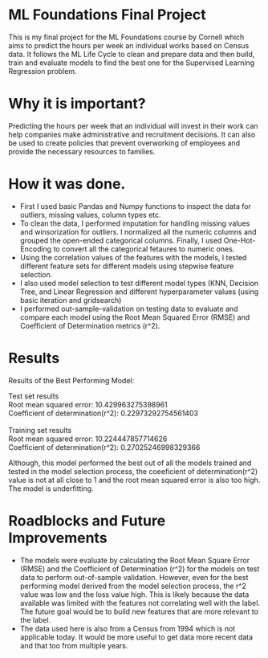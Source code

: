 # ML Foundations Final Project
This is my final project for the ML Foundations course by Cornell which aims to predict the hours per week an individual works based on Census data. It follows the ML Life Cycle to clean and prepare data and then build, train and evaluate models to find the best one for the Supervised Learning Regression problem.

# Why it is important?
Predicting the hours per week that an individual will invest in their work can help companies make administrative and recruitment decisions. It can also be used to create policies that prevent overworking of employees and provide the necessary resources to families.

# How it was done.
- First I used basic Pandas and Numpy functions to inspect the data for outliers, missing values, column types etc.
- To clean the data, I performed imputation for handling missing values and winsorization for outliers. I normalized all the numeric columns and grouped the open-ended categorical columns. Finally, I used One-Hot-Encoding to convert all the categorical fetaures to numeric ones.
- Using the correlation values of the features with the models, I tested different feature sets for different models using stepwise feature selection.
- I also used model selection to test different model types (KNN, Decision Tree, and Linear Regression and different hyperparameter values (using basic iteration and gridsearch)
- I performed out-sample-validation on testing data to evaluate and compare each model using the Root Mean Squared Error (RMSE) and Coefficient of Determination metrics (r^2). 

# Results
Results of the Best Performing Model: <br>

Test set results <br>
Root mean squared error:  10.429963275398961 <br>
Coefficient of determination(r^2):  0.22973292754561403 <br>
<br>
Training set results<br>
Root mean squared error:  10.224447857714626 <br>
Coefficient of determination(r^2):  0.27025246998329366 <br>

Although, this model performed the best out of all the models trained and tested in the model selection process, the coeeficient of determination(r^2) value is not at all close to 1 and the root mean squared error is also too high. The model is underfitting.


# Roadblocks and Future Improvements
- The models were evaluate by calculating the Root Mean Square Error (RMSE) and the Coefficient of Determination (r^2) for the models on test data to perform out-of-sample validation. However, even for the best performing model derived from the model selection process, the r^2 value was low and the loss value high. This is likely because the data available was limited with the features not correlating well with the label. The future goal would be to build new features that are more relevant to the label.
- The data used here is also from a Census from 1994 which is not applicable today. It would be more useful to get data more recent data and that too from multiple years.




 
